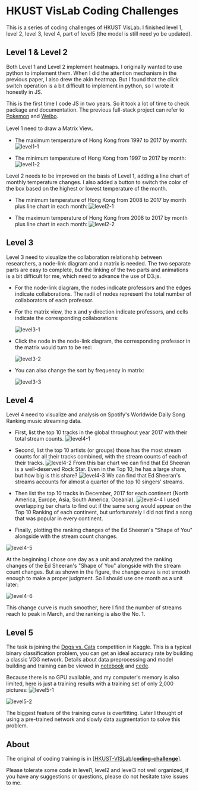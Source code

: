# HKUST VisLab Coding Challenges

This is a series of coding challenges of HKUST VisLab. I finished level 1, level 2, level 3, level 4, part of level5 (the model is still need yo be updated).

## Level 1 & Level 2 

Both Level 1 and Level 2 implement heatmaps. I originally wanted to use python to implement them. When I did the attention mechanism in the previous paper, I also drew the akin heatmap. But I found that the click switch operation is a bit difficult to implement in python, so I wrote it honestly in JS.

This is the first time I code JS in two years. So it took a lot of time to check package and documentation. The previous full-stack project can refer to [Pokemon](https://github.com/martyLY/pokemon "Pokemon") and [Weibo](https://github.com/martyLY/weibo "miniWeibo").

Level 1 need to draw a Matrix View。

-  The maximum temperature of Hong Kong from 1997 to 2017 by month: 
![level1-1](figure/level1-1.png "Level1-1")

- The minimum temperature of Hong Kong from 1997 to 2017 by month:
![level1-2](figure/level1-2.png "Level1-2")

Level 2 needs to be improved on the basis of Level 1, adding a line chart of monthly temperature changes. I also added a button to switch the color of the box based on the highest or lowest temperature of the month.

- The minimum temperature of Hong Kong from 2008  to 2017 by month plus line chart in each month:
![level2-1](figure/level2-1.png "Level2-1")

- The maximum  temperature of Hong Kong from 2008  to 2017 by month plus line chart in each month: 
![level2-2](figure/level2-2.png "Level2-2")

## Level 3

Level 3 need to visualize the collaboration relationship between researchers, a node-link diagram and a matrix is needed. The two separate parts are easy to complete, but the linking of the two parts and animations is a bit difficult for me, which need to advance the use of D3.js.

- For the node-link diagram, the nodes indicate professors and the edges indicate collaborations. The radii of nodes represent the total number of collaborators of each professor.

- For the matrix view, the x and y direction indicate professors, and cells indicate the corresponding collaborations: 

  ![level3-1](figure/level3-1.png "Level3-1")

- Click the node in the node-link diagram, the corresponding professor in the matrix would turn to be red: 

  ![level3-2](figure/level3-2.png "Level3-2")

- You can also change the sort by frequency in matrix:

  ![level3-3](figure/level3-3.png "Level3-3")

## Level 4

Level 4 need to visualize and analysis on Spotify's Worldwide Daily Song Ranking music streaming data.

- First, list the top 10 tracks in the global throughout year 2017 with their total stream counts. 
![level4-1](figure/top10_track.png "Level4-1")

- Second, list the top 10 artists (or groups) those has the most stream counts for all their tracks combined, with the stream counts of each of their tracks. 
![level4-2](figure/top10_artist_2.png "Level4-2") 
From this bar chart we can find that Ed Sheeran is a well-deserved Rock Star. Even in the Top 10, he has a large share, but how big is this share? 
![level4-3](figure/top10_artist.png "Level4-3")
We can find that Ed Sheeran's streams accounts for almost a quarter of the top 10 singers' streams.

- Then list the top 10 tracks in December, 2017 for each continent (North America, Europe, Asia, South America, Oceania). 
![level4-4](figure/top10_track_region.png "Level4-4") 
I used overlapping bar charts to find out if the same song would appear on the Top 10 Ranking of each continent, but unfortunately I did not find a song that was popular in every continent.
- Finally, plotting the ranking changes of the Ed Sheeran's "Shape of You" alongside with the stream count changes. 

![level4-5](figure/ShapeofYou_day.png "Level4-5") 

At the beginning I chose one day as a unit and analyzed the ranking changes of the Ed Sheeran's "Shape of You" alongside with the stream count changes. But as shown in the figure, the change curve is not smooth enough to make a proper judgment. So I should use one month as a unit later: 

![level4-6](figure/ShapeofYou_month.png "Level4-6") 

This change curve is much smoother, here I find the number of streams reach to peak in March, and the ranking is also the No. 1.

## Level 5

The task is joining the [Dogs vs. Cats](https://www.kaggle.com/c/dogs-vs-cats-redux-kernels-edition) competition in Kaggle. This is a typical binary classification problem, you can get an ideal accuracy rate by building a classic VGG network. Details about data preprocessing and model building and training can be viewed in [notebook](level5/cat&dog.ipynb) and [cede](level5/model.py).

Because there is no GPU available, and my computer's memory is also limited, here is just a training results with a training set of only 2,000 pictures: 
![level5-1](figure/level5-1.png "Level5-1")

![level5-2](figure/level5-2.png "Level5-2")

The biggest feature of the training curve is overfitting. Later I thought of using a pre-trained network and slowly data augmentation to solve this problem.

##  About

The original of coding training is in [[HKUST-VISLab](https://github.com/HKUST-VISLab)/**[coding-challenge](https://github.com/HKUST-VISLab/coding-challenge)**].

Please tolerate some code in level1, level2 and level3 not well organized, if you have any suggestions or questions, please do not hesitate take issues to me.


